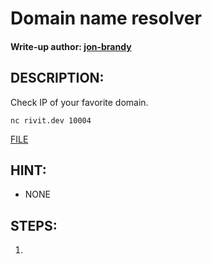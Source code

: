 # Domain name resolver
#### Write-up author: [jon-brandy](https://github.com/jon-brandy)
## DESCRIPTION:
Check IP of your favorite domain.

`nc rivit.dev 10004`

[FILE](https://github.com/Bread-Yolk/ctflearnwu/blob/219c3f872ee92e567d29e124b0c63dbaf5d44da4/Assets/Binex/Domain%20name%20resolver/task.tar.gz)

## HINT:
- NONE
## STEPS:
1. 
